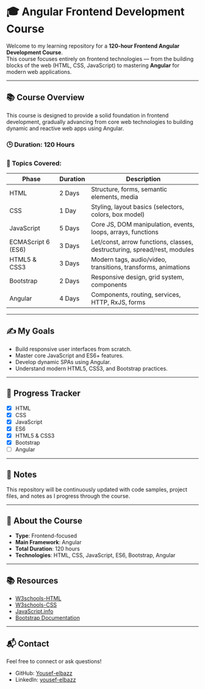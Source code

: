 # 🎓 Angular Frontend Development Course

Welcome to my learning repository for a **120-hour Frontend Angular Development Course**.  
This course focuses entirely on frontend technologies — from the building blocks of the web (HTML, CSS, JavaScript) to mastering **Angular** for modern web applications.

---

## 📚 Course Overview

This course is designed to provide a solid foundation in frontend development, gradually advancing from core web technologies to building dynamic and reactive web apps using Angular.

### 🕒 Duration: 120 Hours  
### 🧠 Topics Covered:

| Phase                 | Duration | Description                                                                 |
|-----------------------|----------|-----------------------------------------------------------------------------|
| HTML                  | 2 Days   | Structure, forms, semantic elements, media                                 |
| CSS                   | 1 Day    | Styling, layout basics (selectors, colors, box model)                      |
| JavaScript            | 5 Days   | Core JS, DOM manipulation, events, loops, arrays, functions                |
| ECMAScript 6 (ES6)    | 3 Days   | Let/const, arrow functions, classes, destructuring, spread/rest, modules   |
| HTML5 & CSS3          | 3 Days   | Modern tags, audio/video, transitions, transforms, animations              |
| Bootstrap             | 2 Days   | Responsive design, grid system, components                                 |
| Angular               | 4 Days   | Components, routing, services, HTTP, RxJS, forms                           |

---

## ✍️ My Goals

- Build responsive user interfaces from scratch.  
- Master core JavaScript and ES6+ features.  
- Develop dynamic SPAs using Angular.  
- Understand modern HTML5, CSS3, and Bootstrap practices.

---

## 🚧 Progress Tracker

- [x] HTML  
- [x] CSS  
- [x] JavaScript  
- [x] ES6  
- [x] HTML5 & CSS3  
- [x] Bootstrap  
- [ ] Angular

---

## 📌 Notes

This repository will be continuously updated with code samples, project files, and notes as I progress through the course.

---

## 🔗 About the Course

- **Type**: Frontend-focused  
- **Main Framework**: Angular  
- **Total Duration**: 120 hours  
- **Technologies**: HTML, CSS, JavaScript, ES6, Bootstrap, Angular

---

## 📚 Resources

- [W3schools-HTML](https://www.w3schools.com/html/)
- [W3schools-CSS]([https://www.w3schools.com/html/](https://www.w3schools.com/css/))
- [JavaScript.info](https://javascript.info/)
- [Bootstrap Documentation](https://getbootstrap.com/docs/4.1/getting-started/introduction/)

---

## 📬 Contact

Feel free to connect or ask questions!

- GitHub: [Yousef-elbazz](https://github.com/Yousef-elbazz/)  
- LinkedIn: [yousef-elbazz](https://www.linkedin.com/in/yousef-elbazz/)
